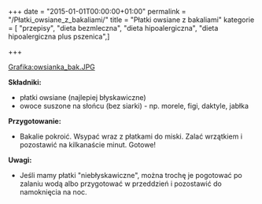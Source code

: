 +++
date = "2015-01-01T00:00:00+01:00"
permalink = "/Płatki_owsiane_z_bakaliami/"
title = "Płatki owsiane z bakaliami"
kategorie = [ "przepisy", "dieta bezmleczna", "dieta hipoalergiczna", "dieta hipoalergiczna plus pszenica",]

+++

[Grafika:owsianka_bak.JPG](/Grafika:owsianka_bak.JPG "wikilink")

**Składniki:**

-   płatki owsiane (najlepiej błyskawiczne)
-   owoce suszone na słońcu (bez siarki) - np. morele, figi, daktyle, jabłka

**Przygotowanie:**

-   Bakalie pokroić. Wsypać wraz z płatkami do miski. Zalać wrzątkiem i pozostawić na kilkanaście minut. Gotowe!

**Uwagi:**

-   Jeśli mamy płatki "niebłyskawiczne", można trochę je pogotować po zalaniu wodą albo przygotować w przeddzień i pozostawić do namoknięcia na noc.
